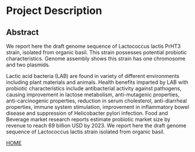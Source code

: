 ---
---

# Project Description

## Abstract

We report here the draft genome sequence of Lactococcus lactis PrHT3 strain, isolated 
from organic basil. This strain possesses potential probiotic characteristics. Genome 
assembly shows this strain has one chromosome and two plasmids. 

Lactic acid bacteria (LAB) are found in variety of different environments including 
plant materials and animals. Health benefits imparted by LAB with probiotic characteristics 
include antibacterial activity against pathogens, causing improvement in lactose 
metabolism, anti-mutagenic properties, anti-carcinogenic properties, reduction in 
serum cholesterol, anti-diarrheal properties, immune system stimulation, improvement 
in inflammatory bowel disease and suppression of Helicobacter pylori infection. 
Food and Beverage market research reports estimate probiotic market size by revenue 
to reach 69 billion USD by 2023. We report here the draft genome sequence of 
Lactococcus lactis strain isolated from organic basil. 


[HOME](/README.md)